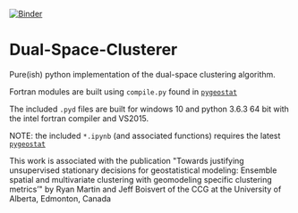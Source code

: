 [![Binder](https://mybinder.org/badge.svg)](https://mybinder.org/v2/gh/dektoud/Dual-Space-Clusterer/master?filepath=synthetic_example_agglomclus.ipynb)

# Dual-Space-Clusterer
Pure(ish) python implementation of the dual-space clustering algorithm.

Fortran modules are built using `compile.py` found in [`pygeostat`](http://www.ccgalberta.com/pygeostat/welcome.html)

The included `.pyd` files are built for windows 10 and python 3.6.3 64 bit with the intel fortran compiler and VS2015. 

NOTE: the included `*.ipynb` (and associated functions) requires the latest [`pygeostat`](http://www.ccgalberta.com/pygeostat/welcome.html)

This work is associated with the publication "Towards justifying unsupervised stationary decisions for geostatistical modeling: Ensemble spatial and multivariate clustering with geomodeling specific clustering metrics’" by Ryan Martin and Jeff Boisvert of the CCG at the University of Alberta, Edmonton, Canada
